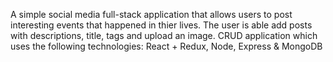 A simple social media full-stack application that allows users to post interesting events that happened in thier lives. The user is able add posts with descriptions, title, tags and upload an image. 
CRUD application which uses the following technologies: React + Redux, Node, Express & MongoDB
